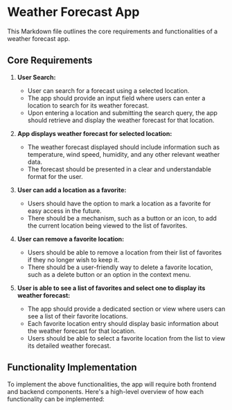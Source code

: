 # Weather Forecast App

This Markdown file outlines the core requirements and functionalities of a weather forecast app.

## Core Requirements

1. **User Search:**  
   - User can search for a forecast using a selected location.
   - The app should provide an input field where users can enter a location to search for its weather forecast.
   - Upon entering a location and submitting the search query, the app should retrieve and display the weather forecast for that location.

2. **App displays weather forecast for selected location:**  
   - The weather forecast displayed should include information such as temperature, wind speed, humidity, and any other relevant weather data.
   - The forecast should be presented in a clear and understandable format for the user.

3. **User can add a location as a favorite:**  
   - Users should have the option to mark a location as a favorite for easy access in the future.
   - There should be a mechanism, such as a button or an icon, to add the current location being viewed to the list of favorites.

4. **User can remove a favorite location:**  
   - Users should be able to remove a location from their list of favorites if they no longer wish to keep it.
   - There should be a user-friendly way to delete a favorite location, such as a delete button or an option in the context menu.

5. **User is able to see a list of favorites and select one to display its weather forecast:**  
   - The app should provide a dedicated section or view where users can see a list of their favorite locations.
   - Each favorite location entry should display basic information about the weather forecast for that location.
   - Users should be able to select a favorite location from the list to view its detailed weather forecast.

## Functionality Implementation

To implement the above functionalities, the app will require both frontend and backend components. Here's a high-level overview of how each functionality can be implemented:
